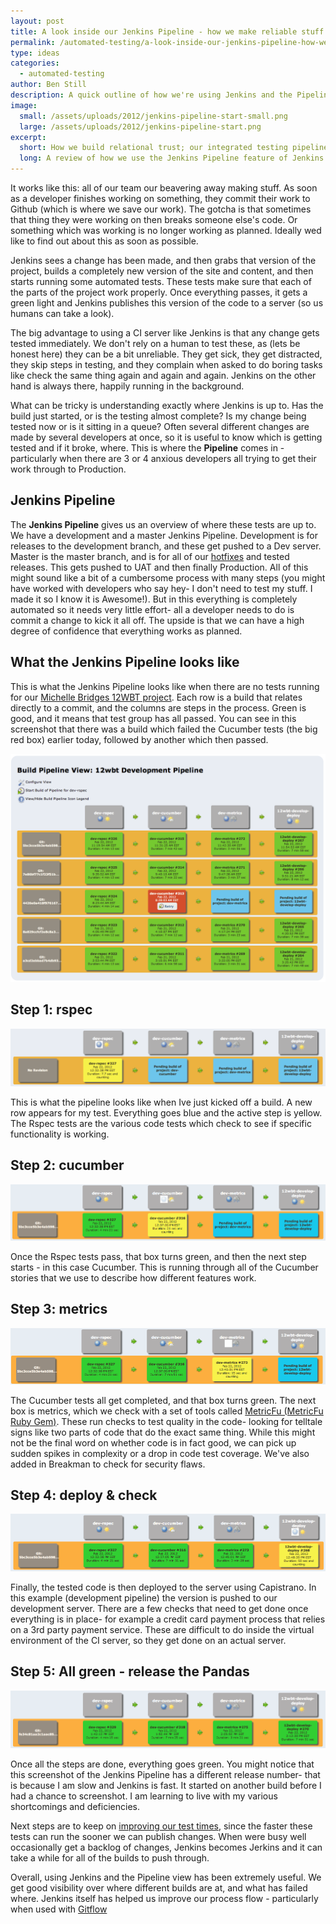 ```yaml
---
layout: post
title: A look inside our Jenkins Pipeline - how we make reliable stuff
permalink: /automated-testing/a-look-inside-our-jenkins-pipeline-how-we-make-reliable-stuff/
type: ideas
categories:
  - automated-testing
author: Ben Still
description: A quick outline of how we're using Jenkins and the Pipeline view to visualise where our builds are up to
image:
  small: /assets/uploads/2012/jenkins-pipeline-start-small.png
  large: /assets/uploads/2012/jenkins-pipeline-start.png
excerpt:
  short: How we build relational trust; our integrated testing pipeline
  long: A review of how we use the Jenkins Pipeline feature of Jenkins Continuous Integration to visualise our automated tests and builds, and understand how close different tests are to completion.
---
```


It works like this: all of our team our beavering away making stuff. As soon as a developer finishes working on something, they commit their work to Github (which is where we save our work). The gotcha is that sometimes that thing they were working on then breaks someone else's code. Or something which was working is no longer working as planned. Ideally wed like to find out about this as soon as possible.

Jenkins sees a change has been made, and then grabs that version of the project, builds a completely new version of the site and content, and then starts running some automated tests. These tests make sure that each of the parts of the project work properly. Once everything passes, it gets a green light and Jenkins publishes this version of the code to a server (so us humans can take a look).

The big advantage to using a CI server like Jenkins is that any change gets tested immediately. We don't rely on a human to test these, as (lets be honest here) they can be a bit unreliable. They get sick, they get distracted, they skip steps in testing, and they complain when asked to do boring tasks like check the same thing again and again and again. Jenkins on the other hand is always there, happily running in the background.

What can be tricky is understanding exactly where Jenkins is up to. Has the build just started, or is the testing almost complete? Is my change being tested now or is it sitting in a queue? Often several different changes are made by several developers at once, so it is useful to know which is getting tested and if it broke, where. This is where the **Pipeline** comes in - particularly when there are 3 or 4 anxious developers all trying to get their work through to Production.

## Jenkins Pipeline

The **Jenkins Pipeline** gives us an overview of where these tests are up to. We have a development and a master Jenkins Pipeline. Development is for releases to the development branch, and these get pushed to a Dev server. Master is the master branch, and is for all of our [hotfixes](/ruby-on-rails-devops/how-a-project-gets-tested-and-deployed-with-gitflow/) and tested releases. This gets pushed to UAT and then finally Production. All of this might sound like a bit of a cumbersome process with many steps (you might have worked with developers who say hey- I don't need to test my stuff. I made it so I know it is Awesome!). But in this everything is completely automated so it needs very little effort- all a developer needs to do is commit a change to kick it all off. The upside is that we can have a high degree of confidence that everything works as planned.

## What the Jenkins Pipeline looks like

This is what the Jenkins Pipeline looks like when there are no tests running for our [Michelle Bridges 12WBT project](/portfolio/12wbt/). Each row is a build that relates directly to a commit, and the columns are steps in the process. Green is good, and it means that test group has all passed. You can see in this screenshot that there was a build which failed the Cucumber tests (the big red box) earlier today, followed by another which then passed.

![Jenkins Pipeline before a build has been kicked off](/assets/uploads/2012/jenkins-pipeline-start.png)

## Step 1: rspec

![Jenkins Pipeline showing RSpec test running](/assets/uploads/2012/jenkins-pipeline-rspec.png)

This is what the pipeline looks like when Ive just kicked off a build. A new row appears for my test. Everything goes blue and the active step is yellow. The Rspec tests are the various code tests which check to see if specific functionality is working.

## Step 2: cucumber

![Jenkins Pipeline showing Cucumber test running](/assets/uploads/2012/jenkins-pipeline-cucumber.png)

Once the Rspec tests pass, that box turns green, and then the next step starts - in this case Cucumber. This is running through all of the Cucumber stories that we use to describe how different features work.

## Step 3: metrics

![Pipeline showing MetricFu test running](/assets/uploads/2012/jenkins-pipeline-metrics.png)

The Cucumber tests all get completed, and that box turns green. The next box is metrics, which we check with a set of tools called [MetricFu (MetricFu Ruby Gem)](http://metric-fu.rubyforge.org/). These run checks to test quality in the code- looking for telltale signs like two parts of code that do the exact same thing. While this might not be the final word on whether code is in fact good, we can pick up sudden spikes in complexity or a drop in code test coverage. We've also added in Breakman to check for security flaws.

## Step 4: deploy & check

![Jenkins Pipeline showing final post deploy test running](/assets/uploads/2012/jenkins-pipeline-deploy.png)

Finally, the tested code is then deployed to the server using Capistrano. In this example (development pipeline) the version is pushed to our development server. There are a few checks that need to get done once everything is in place- for example a credit card payment process that relies on a 3rd party payment service. These are difficult to do inside the virtual environment of the CI server, so they get done on an actual server.

## Step 5: All green - release the Pandas

![Jenkins Pipeline once a build is complete](/assets/uploads/2012/jenkins-pipeline-end.png)

Once all the steps are done, everything goes green. You might notice that this screenshot of the Jenkins Pipeline has a different release number- that is because I am slow and Jenkins is fast. It started on another build before I had a chance to screenshot. I am learning to live with my various shortcomings and deficiencies.

Next steps are to keep on [improving our test times](http://arrrrcamp.be/videos/2011/corey-haines—-fast-rails-tests/), since the faster these tests can run the sooner we can publish changes. When were busy well occasionally get a backlog of changes, Jenkins becomes Jerkins and it can take a while for all of the builds to push through.

Overall, using Jenkins and the Pipeline view has been extremely useful. We get good visibility over where different builds are at, and what has failed where. Jenkins itself has helped us improve our process flow - particularly when used with [Gitflow](/ruby-on-rails-devops/how-a-project-gets-tested-and-deployed-with-gitflow/)

